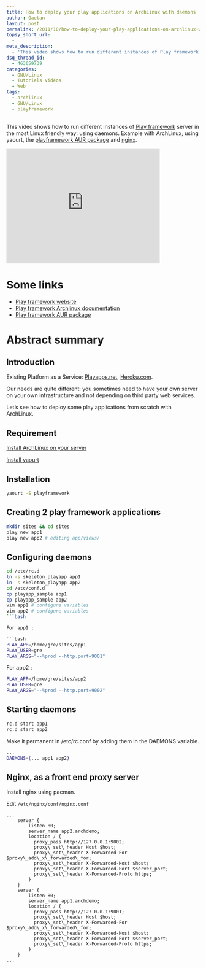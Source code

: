 ```yaml
---
title: How to deploy your play applications on ArchLinux with daemons
author: Gaetan
layout: post
permalink: /2011/10/how-to-deploy-your-play-applications-on-archlinux-with-daemons/
topsy_short_url:
  - 
meta_description:
  - 'This video shows how to run different instances of Play framework server in the most Linux friendly way: using daemons. Example with ArchLinux, using yaourt, the playframework AUR package and nginx.'
dsq_thread_id:
  - 463659739
categories:
  - GNU/Linux
  - Tutoriels Vidéos
  - Web
tags:
  - archlinux
  - GNU/Linux
  - playframework
---
```


 [1]: http://playframework.org
 [2]: http://aur.archlinux.org/packages.php?ID=45541
 [3]: http://nginx.org
 [4]: https://wiki.archlinux.org/index.php/Play_framework

This video shows how to run different instances of [Play framework][1] server in the most Linux friendly way: using daemons. Example with ArchLinux, using yaourt, the [playframework AUR package][2] and [nginx][3].

<iframe src="http://player.vimeo.com/video/30603225?title=0&amp;byline=0&amp;portrait=0" width="400" height="300" frameborder="0" webkitAllowFullScreen mozallowfullscreen allowFullScreen></iframe>

# Some links

*   [Play framework website][1]
*   [Play framework Archlinux documentation][4]
*   [Play framework AUR package][2]

<!-- more -->

# Abstract summary

## Introduction

Existing Platform as a Service: [Playapps.net][5], [Heroku.com][6].

 [5]: http://playapps.net
 [6]: http://heroku.com

Our needs are quite different: you sometimes need to have your own server on your own infrastructure and not depending on third party web services.

Let’s see how to deploy some play applications from scratch with ArchLinux.

## Requirement

[Install ArchLinux on your server][7]

 [7]: http://archlinux.org

[Install yaourt][8]

 [8]: http://archlinux.fr/yaourt-en

## Installation

```bash
yaourt -S playframework
```

## Creating 2 play framework applications

```bash
mkdir sites && cd sites  
play new app1  
play new app2 # editing app/views/
```

## Configuring daemons

```bash
cd /etc/rc.d  
ln -s skeleton_playapp app1  
ln -s skeleton_playapp app2  
cd /etc/conf.d  
cp playapp_sample app1  
cp playapp_sample app2  
vim app1 # configure variables  
vim app2 # configure variables
```bash

For app1 :

```bash
PLAY_APP=/home/gre/sites/app1  
PLAY_USER=gre  
PLAY_ARGS="--%prod --http.port=9001" 
```

For app2 :

```bash
PLAY_APP=/home/gre/sites/app2  
PLAY_USER=gre  
PLAY_ARGS="--%prod --http.port=9002" 
```

## Starting daemons

```bash
rc.d start app1  
rc.d start app2
```

Make it permanent in /etc/rc.conf by adding them in the DAEMONS variable.

```bash
...
DAEMONS=(... app1 app2) 
```

## Nginx, as a front end proxy server

Install nginx using pacman.

Edit `/etc/nginx/conf/nginx.conf`

```nginx
...  
    server {  
        listen 80;  
        server_name app2.archdemo;  
        location / {  
          proxy_pass http://127.0.0.1:9002;  
          proxy\_set\_header Host $host;  
          proxy\_set\_header X-Forwarded-For $proxy\_add\_x\_forwarded\_for;  
          proxy\_set\_header X-Forwarded-Host $host;  
          proxy\_set\_header X-Forwarded-Port $server_port;  
          proxy\_set\_header X-Forwarded-Proto https;  
        }  
    }  
    server {  
        listen 80;  
        server_name app1.archdemo;  
        location / {  
          proxy_pass http://127.0.0.1:9001;  
          proxy\_set\_header Host $host;  
          proxy\_set\_header X-Forwarded-For $proxy\_add\_x\_forwarded\_for;  
          proxy\_set\_header X-Forwarded-Host $host;  
          proxy\_set\_header X-Forwarded-Port $server_port;  
          proxy\_set\_header X-Forwarded-Proto https;  
        }  
    }  
...
```
